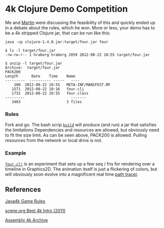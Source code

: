 # 4k Clojure Demo Competition


Me and [Martin](martinsprogrammingblog.blogspot.co.uk) were discussing the feasibility of this and quickly ended up in a debate about the rules, which he won.
More or less, your demo has to be a 4k stripped Clojure jar, that can be run like this:

    java -cp clojure-1.4.0.jar:target/four.jar four

    $ ls -l target/four.jar
    -rw-rw-r-- 1 hraberg hraberg 2059 2012-08-22 10:55 target/four.jar

    $ unzip -l target/four.jar
    Archive:  target/four.jar
    PACK200
    Length      Date    Time    Name
    ---------  ---------- -----   ----
        100  2012-08-22 10:55   META-INF/MANIFEST.MF
       1571  2012-08-22 10:16   four.clj
       1732  2012-08-22 10:55   four.class
    ---------                     -------
       3403                     3 files


### Rules

Fork and go. The bash scrip [`build`](https://github.com/hraberg/four/blob/master/build) will produce (and run) a jar that satisfies the limitations
Dependencies and resources are allowed, but obviously need to fit the size limit. As can be seen above, PACK200 is allowed. Pulling resources from the network or local drive is not.


### Example

[`four.clj`](https://github.com/hraberg/four/blob/master/src/four.clj) is an experiment that sets up a few seq / fns for rendering over a timeline in Graphics2D.
The animation itself is just a flickering of colors, but will obviously soon evolve into a magnificent real time [path tracer](http://www.kevinbeason.com/smallpt/).


## References

[Java4k Game Rules](http://www.java4k.com/index.php?action=view&page=rulesjudg)

[scene.org Best 4k Intro (2011)](http://awards.scene.org/awards.php?year=2011&cat=10)

[Assembly 4k Archive](http://archive.assembly.org/2011/4k-intro)
